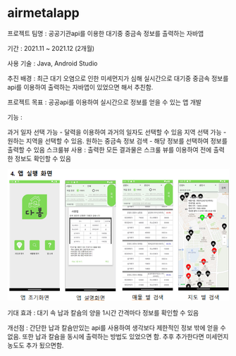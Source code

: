 # airmetalapp


프로젝트 팀명 : 공공기관api를 이용한 대기중 중금속 정보를 출력하는 자바앱

기간 : 2021.11 ~ 2021.12 (2개월)

사용 기술 : Java, Android Studio

추진 배경 : 최근 대기 오염으로 인한 미세먼지가 심해 실시간으로 대기중 중금속 정보를 api를 이용하여 출력하는 자바앱이 있었으면 해서 추친함.

프로젝트 목표 : 공공api를 이용하여 실시간으로 정보를 얻을 수 있는 앱 개발

기능 : 

과거 일자 선택 가능 - 달력을 이용하여 과거의 일자도 선택할 수 있음
지역 선택 가능 - 원하는 지역을 선택할 수 있음. 
원하는 중금속 정보 검색 - 해당 정보를 선택하여 정보를 출력할 수 있음
스크룰뷰 사용 : 출력한 모든 결과물은 스크룰 뷰를 이용하여 전에 출력한 정보도 확인할 수 있음

<img src = "https://github.com/suwho18/dabom_app/blob/main/%EC%95%B1%20%EC%8B%A4%ED%96%89%ED%99%94%EB%A9%B4.png"></img>

기대 효과 : 대기 속 납과 칼슘의 양을 1시간 간격마다 정보를 확인할 수 있음

개선점 : 간단한 납과  칼슘만있는 api를 사용하여 생각보다 제한적인 정보 밖에 얻을 수 없음. 또한 납과 칼슘을 동시에 출력하는 방법도 있었으면 함. 추후 추가한다면 미세먼지 농도도 추가 됬으면함.
